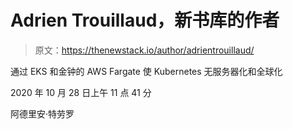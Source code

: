 # Adrien Trouillaud，新书库的作者

> 原文：<https://thenewstack.io/author/adrientrouillaud/>

通过 EKS 和金钟的 AWS Fargate 使 Kubernetes 无服务器化和全球化

2020 年 10 月 28 日上午 11 点 41 分

阿德里安·特劳罗